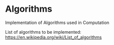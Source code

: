 # Algorithms
Implementation of Algorithms used in Computation

List of algorithms to be implemented:
https://en.wikipedia.org/wiki/List_of_algorithms
